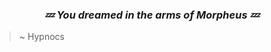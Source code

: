 <div align="center">
 <h3>
  <em>
    💤 You dreamed in the arms of Morpheus 💤
  </em>
 </h3>
</div>

> ~ Hypnocs